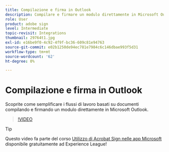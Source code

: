```yaml
---
title: Compilazione e firma in Outlook
description: Compilare e firmare un modulo direttamente in Microsoft Outlook
role: User
product: adobe sign
level: Intermediate
topic-revisit: Integrations
thumbnail: 29764t1.jpg
exl-id: e16be9f0-4c92-4f9f-bc36-609c81e94763
source-git-commit: e02b1250de94ec781e7984c6c146dbae993f5d31
workflow-type: tm+mt
source-wordcount: '62'
ht-degree: 0%

---
```


# Compilazione e firma in Outlook

Scoprite come semplificare i flussi di lavoro basati su documenti compilando e firmando un modulo direttamente in Microsoft Outlook.

>[!VIDEO](https://video.tv.adobe.com/v/29764t1?hidetitle=true)

>[!TIP]
>
>Questo video fa parte del corso [Utilizzo di Acrobat Sign nelle app Microsoft](https://experienceleague.adobe.com/?recommended=Sign-U-1-2020.2) disponibile gratuitamente ad Experience League!
